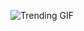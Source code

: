 
<!-- GIF_SECTION -->
![Trending GIF](https://media4.giphy.com/media/v1.Y2lkPThiYjIxNzcyZXpvNmZ2eTl3ZmhsdmtsbnBzbzY0bDhvNnZrMmtmbGUybjM0Z2hwZyZlcD12MV9naWZzX3NlYXJjaCZjdD1n/M0LSVgFzV8x86iQonb/giphy.gif)
<!-- END_GIF_SECTION -->
